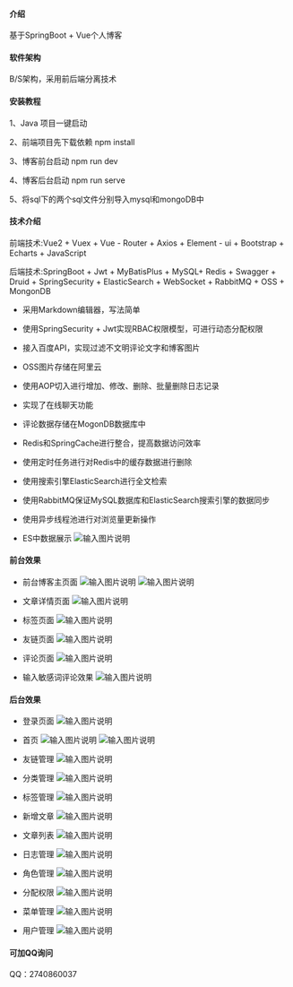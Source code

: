 #### 介绍
基于SpringBoot + Vue个人博客

#### 软件架构
B/S架构，采用前后端分离技术


#### 安装教程

1、Java 项目一键启动

2、前端项目先下载依赖 npm install

3、博客前台启动 npm run dev

4、博客后台启动 npm run serve

5、将sql下的两个sql文件分别导入mysql和mongoDB中


#### 技术介绍

前端技术:Vue2 + Vuex + Vue - Router + Axios + Element - ui + Bootstrap + Echarts + JavaScript

后端技术:SpringBoot + Jwt + MyBatisPlus + MySQL+ Redis + Swagger + Druid + SpringSecurity + ElasticSearch + WebSocket + RabbitMQ + OSS + MongonDB

* 采用Markdown编辑器，写法简单

* 使用SpringSecurity + Jwt实现RBAC权限模型，可进行动态分配权限

* 接入百度API，实现过滤不文明评论文字和博客图片

* OSS图片存储在阿里云

* 使用AOP切入进行增加、修改、删除、批量删除日志记录

* 实现了在线聊天功能

* 评论数据存储在MogonDB数据库中

* Redis和SpringCache进行整合，提高数据访问效率

* 使用定时任务进行对Redis中的缓存数据进行删除

* 使用搜索引擎ElasticSearch进行全文检索

* 使用RabbitMQ保证MySQL数据库和ElasticSearch搜索引擎的数据同步

* 使用异步线程池进行对浏览量更新操作

* ES中数据展示
![输入图片说明](imgs/image21.png)

#### 前台效果

* 前台博客主页面
![输入图片说明](imgs/image1.png)
![输入图片说明](imgs/image2.png)

* 文章详情页面
![输入图片说明](imgs/image3.png)

* 标签页面
![输入图片说明](imgs/image18.png)

* 友链页面
![输入图片说明](imgs/image19.png)

* 评论页面
![输入图片说明](imgs/image4.png)

* 输入敏感词评论效果
![输入图片说明](imgs/image20.png)

#### 后台效果

* 登录页面
![输入图片说明](imgs/image9.png)
  
* 首页
![输入图片说明](imgs/image5.png)
![输入图片说明](imgs/image6.png)

* 友链管理
![输入图片说明](imgs/image10.png)

* 分类管理
![输入图片说明](imgs/image11.png)

* 标签管理
![输入图片说明](imgs/image12.png)

* 新增文章
![输入图片说明](imgs/image13.png)

* 文章列表
![输入图片说明](imgs/image7.png)

* 日志管理
![输入图片说明](imgs/image14.png)

* 角色管理
![输入图片说明](imgs/image15.png)

* 分配权限
![输入图片说明](imgs/image8.png)

* 菜单管理
![输入图片说明](imgs/image16.png)

* 用户管理
![输入图片说明](imgs/image17.png)

#### 可加QQ询问
QQ：2740860037